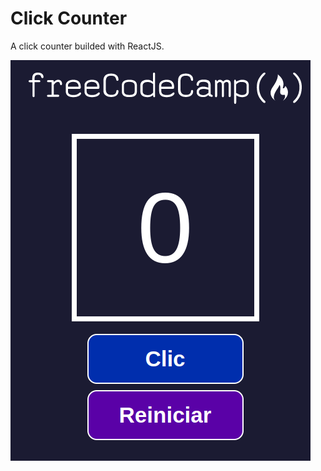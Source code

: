 # Click Counter

A click counter builded with ReactJS.

![App preview](./public/app-preview.png "App preview")